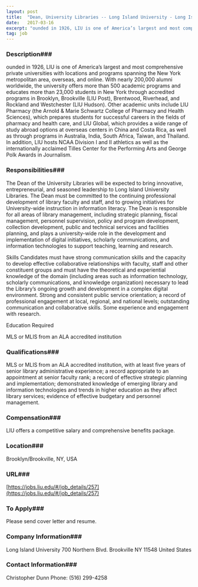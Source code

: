 ```yaml
---
layout: post
title:  "Dean, University Libraries -- Long Island University - Long Island University"
date:   2017-03-16
excerpt: "ounded in 1926, LIU is one of America’s largest and most comprehensive private universities with locations and programs spanning the New York metropolitan area, overseas, and online. With nearly 200,000 alumni worldwide, the university offers more than 500 academic programs and educates more than 23,000 students in New York through..."
tag: job
---
```


### Description###

ounded in 1926, LIU is one of America’s largest and most comprehensive private universities with locations and programs spanning the New York metropolitan area, overseas, and online. With nearly 200,000 alumni worldwide, the university offers more than 500 academic programs and educates more than 23,000 students in New York through accredited programs in Brooklyn, Brookville (LIU Post), Brentwood, Riverhead, and Rockland and Westchester (LIU Hudson). Other academic units include LIU Pharmacy (the Arnold & Marie Schwartz College of Pharmacy and Health Sciences), which prepares students for successful careers in the fields of pharmacy and health care, and LIU Global, which provides a wide range of study abroad options at overseas centers in China and Costa Rica, as well as through programs in Australia, India, South Africa, Taiwan, and Thailand. In addition, LIU hosts NCAA Division I and II athletics as well as the internationally acclaimed Tilles Center for the Performing Arts and George Polk Awards in Journalism.


### Responsibilities###

The Dean of the University Libraries will be expected to bring innovative, entrepreneurial, and seasoned leadership to Long Island University Libraries. The Dean must be committed to the continuing professional development of library faculty and staff, and to growing initiatives for University-wide instruction in information literacy.  The Dean is responsible for all areas of library management, including strategic planning, fiscal management, personnel supervision, policy and program development, collection development, public and technical services and facilities planning, and plays a university-wide role in the development and implementation of digital initiatives, scholarly communications, and information technologies to support teaching, learning and research.

Skills
Candidates must have strong communication skills and the capacity to develop effective collaborative relationships with faculty, staff and other constituent groups and must have the theoretical and experiential knowledge of the domain (including areas such as information technology, scholarly communications, and knowledge organization) necessary to lead the Library’s ongoing growth and development in a complex digital environment. Strong and consistent public service orientation; a record of professional engagement at local, regional, and national levels; outstanding communication and collaborative skills. Some experience and engagement with research.

Education Required

MLS or MLIS from an ALA accredited institution


### Qualifications###

MLS or MLIS from an ALA accredited institution, with at least five years of senior library administrative experience; a record appropriate to an appointment at senior faculty rank; a record of effective strategic planning and implementation; demonstrated knowledge of emerging library and information technologies and trends in higher education as they affect library services; evidence of effective budgetary and personnel management. 


### Compensation###

LIU offers a competitive salary and comprehensive benefits package.


### Location###

 Brooklyn/Brookville, NY, USA


### URL###

[https://jobs.liu.edu/#/job_details/257](https://jobs.liu.edu/#/job_details/257)

### To Apply###

Please send cover letter and resume.


### Company Information###

Long Island University
700 Northern Blvd.
Brookville NY 11548
United States


### Contact Information###

Christopher Dunn
Phone: (516) 299-4258

